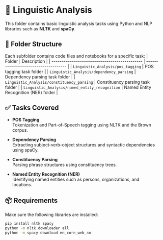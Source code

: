 # 🧠 Linguistic Analysis

This folder contains basic linguistic analysis tasks using Python and NLP libraries such as **NLTK** and **spaCy**.

## 📂 Folder Structure

Each subfolder contains code files and notebooks for a specific task:
| Folder                                         | Description                           |
| ---------------------------------------------- | ------------------------------------- |
| `Linguistic_Analysis/pos_tagging`              | POS tagging task folder               |
| `Linguistic_Analysis/dependency_parsing`       | Dependency parsing task folder        |
| `Linguistic_Analysis/constituency_parsing`     | Constituency parsing task folder      |
| `Linguistic_Analysis/named_entity_recognition` | Named Entity Recognition (NER) folder |



## ✅ Tasks Covered

- **POS Tagging**  
  Tokenization and Part-of-Speech tagging using NLTK and the Brown corpus.

- **Dependency Parsing**  
  Extracting subject-verb-object structures and syntactic dependencies using spaCy.

- **Constituency Parsing**  
  Parsing phrase structures using constituency trees.

- **Named Entity Recognition (NER)**  
  Identifying named entities such as persons, organizations, and locations.

## 📦 Requirements

Make sure the following libraries are installed:

```bash
pip install nltk spacy
python -m nltk.downloader all
python -m spacy download en_core_web_sm

